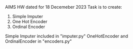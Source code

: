 AIMS HW dated for 18 Decemeber 2023
Task is to create:
1. Simple Imputer
2. One Hot Encoder
3. Ordinal Encoder

Simple Imputer included in "imputer.py"
OneHotEncoder and OrdinalEncoder in "encoders.py"

